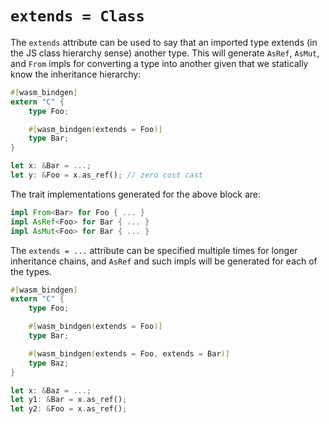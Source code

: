 # `extends = Class`

The `extends` attribute can be used to say that an imported type extends (in the
JS class hierarchy sense) another type. This will generate `AsRef`, `AsMut`, and
`From` impls for converting a type into another given that we statically know
the inheritance hierarchy:

```rust
#[wasm_bindgen]
extern "C" {
    type Foo;

    #[wasm_bindgen(extends = Foo)]
    type Bar;
}

let x: &Bar = ...;
let y: &Foo = x.as_ref(); // zero cost cast
```

The trait implementations generated for the above block are:

```rust
impl From<Bar> for Foo { ... }
impl AsRef<Foo> for Bar { ... }
impl AsMut<Foo> for Bar { ... }
```


The `extends = ...` attribute can be specified multiple times for longer
inheritance chains, and `AsRef` and such impls will be generated for each of
the types.

```rust
#[wasm_bindgen]
extern "C" {
    type Foo;

    #[wasm_bindgen(extends = Foo)]
    type Bar;

    #[wasm_bindgen(extends = Foo, extends = Bar)]
    type Baz;
}

let x: &Baz = ...;
let y1: &Bar = x.as_ref();
let y2: &Foo = x.as_ref();
```

